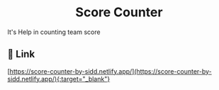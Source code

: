 <h1 align="center" id="title">Score Counter</h1>

<p id="description">It's Help in counting team score</p>

<h2>🚀 Link</h2>

[https://score-counter-by-sidd.netlify.app/](https://score-counter-by-sidd.netlify.app/){:target="_blank"}
